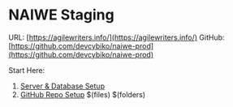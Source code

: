 # NAIWE Staging

URL: [https://agilewriters.info/](https://agilewriters.info/)
GitHub: [https://github.com/devcybiko/naiwe-prod](https://github.com/devcybiko/naiwe-prod)

Start Here:
1. [Server & Database Setup](https://wiki.greg-smith.com/naiwe/staging/serverdetails.md)
2. [GitHub Repo Setup](https://wiki.greg-smith.com/naiwe/staging/github.md)
$(files)
$(folders)


<!--stackedit_data:
eyJoaXN0b3J5IjpbLTU4OTI0MjMwNF19
-->